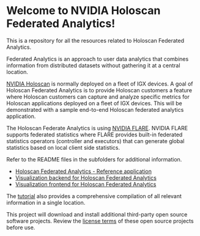 # Welcome to NVIDIA Holoscan Federated Analytics!

This is a repository for all the resources related to Holoscan Federated Analytics.

Federated Analytics is an approach to user data analytics that combines information from distributed datasets without gathering it at a central location.

[NVIDIA Holoscan](https://developer.nvidia.com/holoscan-sdk) is normally deployed on a fleet of IGX devices. A goal of Holoscan Federated Analytics is to provide Holoscan customers a feature where Holoscan customers can capture and analyze specific metrics for Holoscan applications deployed on a fleet of IGX devices. This will be demonstrated with a sample end-to-end Holoscan federated analytics application.

The Holoscan Federate Analytics is using [NVIDIA FLARE](https://developer.nvidia.com/flare). NVIDIA FLARE supports federated statistics where FLARE provides built-in federated statistics operators (controller and executors) that can generate global statistics based on local client side statistics.

Refer to the README files in the subfolders for additional information.

- [Holoscan Federated Analytics - Reference application](./applications/holoscan_nvflare_app/README.md)
- [Visualization backend for Holoscan Federated Analytics](./visualization/backend/README.md)
- [Visualization frontend for Holoscan Federated Analytics](./visualization/frontend/README.md)

The [tutorial](./tutorial/README.md) also provides a comprehensive compilation of all relevant information in a single location.

This project will download and install additional third-party open source software projects. Review the [license terms](./3rdparty/licenses/) of these open source projects before use.